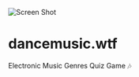 ![Screen Shot](https://i.imgur.com/VfNfv12.jpg)

# dancemusic.wtf
Electronic Music Genres Quiz Game 🎶
